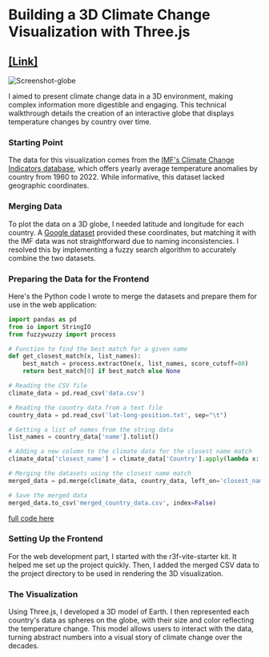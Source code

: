 # Building a 3D Climate Change Visualization with Three.js

## [[Link]](https://felri.github.io/planet-heat-map-timelapse/)

![Screenshot-globe](https://github.com/felri/planet-heat-map-timelapse/assets/56592364/21689ae1-93d9-4086-877b-2cac550346f0)

I aimed to present climate change data in a 3D environment, making complex information more digestible and engaging. This technical walkthrough details the creation of an interactive globe that displays temperature changes by country over time.

### Starting Point
The data for this visualization comes from the [IMF's Climate Change Indicators database](https://climatedata.imf.org/pages/climatechange-data ), which offers yearly average temperature anomalies by country from 1960 to 2022. While informative, this dataset lacked geographic coordinates.

### Merging Data
To plot the data on a 3D globe, I needed latitude and longitude for each country. A [Google dataset](https://developers.google.com/public-data/docs/canonical/countries_csv) provided these coordinates, but matching it with the IMF data was not straightforward due to naming inconsistencies. I resolved this by implementing a fuzzy search algorithm to accurately combine the two datasets.

### Preparing the Data for the Frontend
Here's the Python code I wrote to merge the datasets and prepare them for use in the web application:

```python
import pandas as pd
from io import StringIO
from fuzzywuzzy import process

# Function to find the best match for a given name
def get_closest_match(x, list_names):
    best_match = process.extractOne(x, list_names, score_cutoff=80)
    return best_match[0] if best_match else None

# Reading the CSV file
climate_data = pd.read_csv('data.csv')

# Reading the country data from a text file
country_data = pd.read_csv('lat-long-position.txt', sep="\t")

# Getting a list of names from the string data
list_names = country_data['name'].tolist()

# Adding a new column to the climate data for the closest name match
climate_data['closest_name'] = climate_data['Country'].apply(lambda x: get_closest_match(x, list_names))

# Merging the datasets using the closest name match
merged_data = pd.merge(climate_data, country_data, left_on='closest_name', right_on='name')

# Save the merged data
merged_data.to_csv('merged_country_data.csv', index=False)
```

[full code here](https://github.com/felri/climate-globe-dataset-python-notebook)

### Setting Up the Frontend
For the web development part, I started with the r3f-vite-starter kit. It helped me set up the project quickly. Then, I added the merged CSV data to the project directory to be used in rendering the 3D visualization.

### The Visualization
Using Three.js, I developed a 3D model of Earth. I then represented each country's data as spheres on the globe, with their size and color reflecting the temperature change. This model allows users to interact with the data, turning abstract numbers into a visual story of climate change over the decades.


